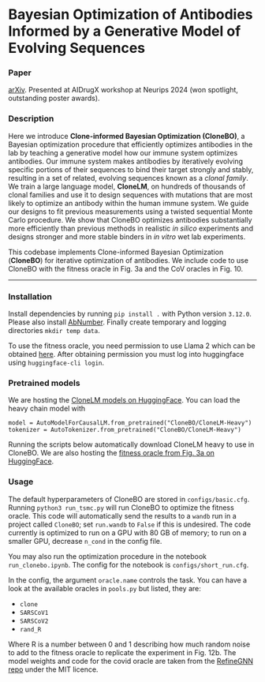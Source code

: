# Bayesian Optimization of Antibodies Informed by a Generative Model of Evolving Sequences

### Paper 

[arXiv](https://arxiv.org/abs/2412.07763). Presented at AIDrugX workshop at Neurips 2024 (won spotlight, outstanding poster awards).

### Description
Here we introduce **Clone-informed Bayesian Optimization (CloneBO)**, a Bayesian optimization procedure that efficiently optimizes antibodies in the lab by teaching a generative model how our immune system optimizes antibodies. Our immune system makes antibodies by iteratively evolving specific portions of their sequences to bind their target strongly and stably, resulting in a set of related, evolving sequences known as a *clonal family*. We train a large language model, **CloneLM**, on hundreds of thousands of clonal families and use it to design sequences with mutations that are most likely to optimize an antibody within the human immune system. We guide our designs to fit previous measurements using a twisted sequential Monte Carlo procedure. We show that CloneBO optimizes antibodies substantially more efficiently than previous methods in realistic *in silico* experiments and designs stronger and more stable binders in *in vitro* wet lab experiments. 


This codebase implements Clone-informed Bayesian Optimization (**CloneBO**) for iterative optimization of antibodies.
We include code to use CloneBO with the fitness oracle in Fig. 3a and the CoV oracles in Fig. 10.

----

### Installation

Install dependencies by running ```pip install .``` with Python version ```3.12.0```.
Please also install [AbNumber](https://github.com/prihoda/AbNumber).
Finally create temporary and logging directories ```mkdir temp data```.

To use the fitness oracle, you need permission to use Llama 2 which can be obtained [here](https://huggingface.co/meta-llama/Llama-2-7b-hf).
After obtaining permission you must log into huggingface using ```huggingface-cli login```.

### Pretrained models

We are hosting the [CloneLM models on HuggingFace](https://huggingface.co/CloneBO/CloneLM).
You can load the heavy chain model with 
```
model = AutoModelForCausalLM.from_pretrained("CloneBO/CloneLM-Heavy")
tokenizer = AutoTokenizer.from_pretrained("CloneBO/CloneLM-Heavy")
```
Running the scripts below automatically download CloneLM heavy to use in CloneBO.
We are also hosting the [fitness oracle from Fig. 3a on HuggingFace](https://huggingface.co/CloneBO/OracleLM).

### Usage

The default hyperparameters of CloneBO are stored in ```configs/basic.cfg```.
Running ```python3 run_tsmc.py``` will run CloneBO to optimize the fitness oracle.
This code will automatically send the results to a ```wandb``` run in a project called ```CloneBO```; set ```run.wandb``` to ```False``` if this is undesired.
The code currently is optimized to run on a GPU with 80 GB of memory;
to run on a smaller GPU, decrease ```n_cond``` in the config file.

You may also run the optimization procedure in the notebook ```run_clonebo.ipynb```.
The config for the notebook is ```configs/short_run.cfg```.

In the config, the argument ```oracle.name``` controls the task.
You can have a look at the available oracles in ```pools.py``` but listed, they are:
* ```clone```
* ```SARSCoV1```
* ```SARSCoV2```
* ```rand_R```

Where R is a number between 0 and 1 describing how much random noise to add to the fitness oracle to replicate the experiment in Fig. 12b.
The model weights and code for the covid oracle are taken from the [RefineGNN repo](https://github.com/wengong-jin/RefineGNN) under the MIT licence.
